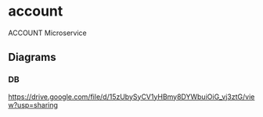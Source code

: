 # account
ACCOUNT Microservice

## Diagrams
### DB
https://drive.google.com/file/d/15zUbySyCV1yHBmy8DYWbuiOiG_vj3ztG/view?usp=sharing